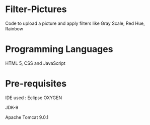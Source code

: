 # Filter-Pictures

Code to upload a picture and apply filters like Gray Scale, Red Hue, Rainbow

# Programming Languages

HTML 5, CSS and JavaScript

# Pre-requisites

IDE used : Eclipse OXYGEN

JDK-9

Apache Tomcat 9.0.1

